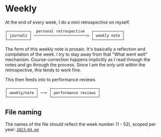 # Weekly

At the end of every week, I do a mini retrospective on myself.

```
┌──────────┐  personal retrospective   ┌─────────────┐
│ journals │ ────────────────────────> │ weekly note │
└──────────┘                           └─────────────┘
```

The form of this weekly note is prosaic. It's basically a reflection and compilation of the week. I try to stay away from that "What went well" mechanism. Course-correction happens implicitly as I read through the notes and go through the process. Since I am the only unit within the retrospective, this tends to work fine.

This then feeds into to performance reviews

```
┌─────────────┐     ┌─────────────────────┐
│ weekly/note │ ──> │ performance reviews │
└─────────────┘     └─────────────────────┘
```

## File naming

The names of the file should reflect the week number (1 - 52), scoped per year: [`2023-04.md`](./2023-04.md)
